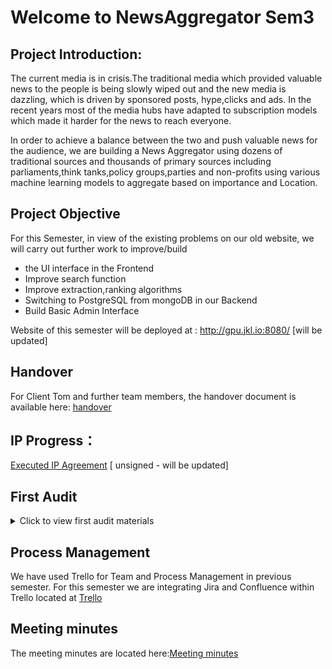 # Welcome to NewsAggregator Sem3
## Project Introduction:


The current media is in crisis.The traditional media which provided valuable news to the people is being slowly wiped out and the new media is dazzling, which is driven by sponsored posts, hype,clicks and ads.
In the recent years most of the media hubs have adapted to subscription models which made it harder for the news to reach everyone.

In order to achieve a balance between the two and push valuable news for the audience, we are building a News Aggregator
using dozens of traditional sources and thousands of primary sources including parliaments,think tanks,policy groups,parties and non-profits
using various machine learning models to aggregate based on importance and Location.

## Project Objective
For this Semester, in view of the existing problems on  our old website, we will carry out further work to improve/build 

- the UI interface in the Frontend
- Improve search function
- Improve extraction,ranking algorithms 
- Switching to PostgreSQL from mongoDB in our Backend
- Build Basic Admin Interface

Website of this semester will be deployed at : http://gpu.jkl.io:8080/ [will be updated]

## Handover

For Client Tom and further team members, the handover document is available here: [handover](https://github.com/zylaws1/NewsAggregatorSem3/tree/master/Documents/handover.md)

## IP Progress：

[Executed IP Agreement](https://drive.google.com/file/d/1SxKp2v8xPj6wezz7sPRpZ1WJdFzEOFdM/view?usp=sharing) [ unsigned - will be updated]

## First Audit

<details>
  <summary> Click to view first audit materials </summary>

[Audit 1 Slides](https://docs.google.com/presentation/d/1jvuR-Bt8AyzxaOp5amxWYNoC1a6Kn-B2TbqvFnCyHQs/edit?usp=sharing)

[Statement of Work](https://docs.google.com/document/d/1nst5v47_F0z9JVJll7uMbtjG_G40ct7cFrYyt6WG4wo/edit?usp=sharing)

[Decision Making](https://drive.google.com/open?id=167MVeWGAFKaetZ8DbrWOHA1qna42qtEa)

[Teamwork](to be updated)[to be updated]

[Feedback](https://drive.google.com/drive/folders/1kL-cLC1EtM_DgsP3EY265xWjTWdxuax3?usp=sharing)


[Current Burndown Chart (till week2)]()[to be updated]

[Current Gantt Chart (till week2)]()[to be updated]

</details>

## Process Management
 
 We have used Trello for Team and Process Management in previous semester. For this semester we are integrating Jira and Confluence within Trello located at [Trello](https://trello.com/b/XUke3J8M/news-aggregator-sem3)


## Meeting minutes

The  meeting minutes are located here:[Meeting minutes](https://drive.google.com/drive/folders/1cIvLL_jXopjQgvabh2_E6tKEZK8CJoP_?usp=sharing)

